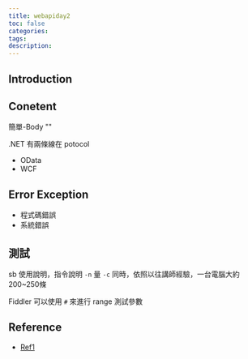 ```yaml
---
title: webapiday2
toc: false
categories:
tags:
description:
---
```

## Introduction

## Conetent
簡單-Body ""

.NET 有兩條線在 potocol
- OData
- WCF

## Error Exception
- 程式碼錯誤
- 系統錯誤


## 測試
sb 使用說明，指令說明
`-n` 量
`-c` 同時，依照以往講師經驗，一台電腦大約 200~250條

Fiddler 可以使用 `#` 來進行 range 測試參數

## Reference
- [Ref1][1]

[1]: https://shunnien.github.io